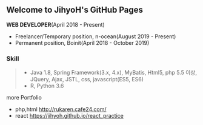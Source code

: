 ## Welcome to JihyoH's GitHub Pages
   
**WEB DEVELOPER**(April 2018 - Present)   
   
- Freelancer/Temporary position, n-ocean(August 2019 - Present)   
- Permanent position, Boinit(April 2018 - October 2019)   

### Skill
> - Java 1.8, Spring Framework(3.x, 4.x), MyBatis, Html5, php 5.5 이상, JQuery, Ajax, JSTL, css, javascript(ES5, ES6)   
> - R, Python 3.6   


   
more Portfolio   
- php,html <http://rukaren.cafe24.com/>   
- react <https://jihyoh.github.io/react_practice>   



